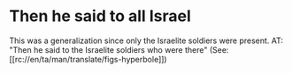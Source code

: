 # Then he said to all Israel

This was a generalization since only the Israelite soldiers were present. AT: "Then he said to the Israelite soldiers who were there" (See: [[rc://en/ta/man/translate/figs-hyperbole]])

